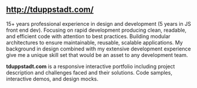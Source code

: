 
http://tduppstadt.com/
-------------
15+ years professional experience in design and development (5 years in JS front end dev). Focusing on rapid development producing clean, readable, and efficient code with attention to best practices. Building modular architectures to ensure maintainable, reusable, scalable applications. My background in design combined with my extensive development experience give me a unique skill set that would be an asset to any development team.

**tduppstadt.com** is a responsive interactive portfolio including project description and challenges faced and their solutions. Code samples, interactive demos,  and design mocks.
